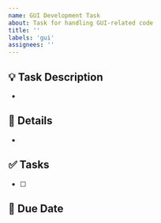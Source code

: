 ```yaml
---
name: GUI Development Task
about: Task for handling GUI-related code
title: ''
labels: 'gui'
assignees: ''
---
```


## 💡 Task Description

-

## 📝 Details

-

## ✅ Tasks

- [ ]

## 📆 Due Date
